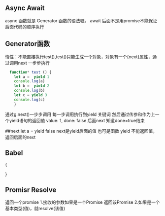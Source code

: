## Async   Await
  async 函数就是 Generator 函数的语法糖。
await 后面不是用promise不能保证后面代码的顺序执行



## Generator函数
  惰性：不能直接执行test(),test()只能生成一个对象，对象有一个{next}属性，通过调用next 一步步执行
```js
  function* test () {
    let a =  yield 1
    console.log(a)
    let b =  yield 2
    console.log(b)
    let c = yield 3
    console.log(c)
    }
```
通过g.next()一步步调用 每一步调用执行到yield 关键词  然后通过传参和作为上一个yield语句的返回值
value: 1, done: false 后面next 知道done=true结束

##next
  let a =  yield false   next是yield后面的值 也可是函数
  yield 不能返回值，返回后面的next

## Babel 
{

}

## Promisr Resolve
返回一个promise
  1.接收的参数如果是一个Promise 返回该Promise
  2.如果是一个基本类型(值)，就resolve(该值)